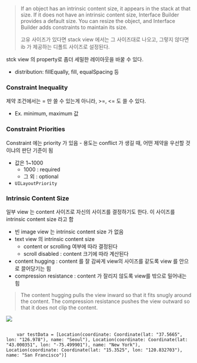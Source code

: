 >  If an object has an intrinsic content size, it appears in the stack at that size. If it does not have an intrinsic content size, Interface Builder provides a default size. You can resize the object, and Interface Builder adds constraints to maintain its size.
>
> 고유 사이즈가 있다면 stack view 에서는 그 사이즈대로 나오고, 그렇지 않다면 ib 가 제공하는 디폴트 사이즈로 설정된다.

stck view 의 property로 좀더 세밀한 레이아웃을 바꿀 수 있다. 

- distribution: fillEqually, fill, equalSpacing 등



### Constraint Inequality

제약 조건에서는 = 만 쓸 수 있는게 아니라, >=, <= 도 쓸 수 있다.

- Ex. minimum, maximum 값



### Constraint Priorities

Constraint 에는 priority 가 있음 - 용도는 conflict 가 생길 때, 어떤 제약을 우선할 것이냐의 판단 기준이 됨

- 값은 1~1000
  - 1000 : required
  - 그 외 : optional
- `UILayoutPriority`



### Intrinsic Content Size

일부 view 는 content 사이즈로 자신의 사이즈를 결정하기도 한다. 이 사이즈를 intrinsic content size 라고 함

- 빈 image view 는 intrinsic content size 가 없음
- text view 의 intrinsic content size
  - content or scrolling 여부에 따라 결정된다
  - scroll disabled : content 크기에 따라 계산된다
- content hugging : content 를 잘 감싸게 view의 사이즈를 같도록 view 를 안으로 끌어당기는 힘
- compression resistance : content 가 잘리지 않도록 view를 밖으로 밀어내는 힘

> The content hugging pulls the view inward so that it fits snugly around the content. The compression resistance pushes the view outward so that it does not clip the content.

![](https://developer.apple.com/library/archive/documentation/UserExperience/Conceptual/AutolayoutPG/Art/intrinsic_content_size_2x.png)





```

    var testData = [Location(coordinate: Coordinate(lat: "37.5665", lon: "126.978"), name: "Seoul"), Location(coordinate: Coordinate(lat: "43.000351", lon: "-75.499901"), name: "New York"), Location(coordinate: Coordinate(lat: "15.3525", lon: "120.832703"), name: "San Francisco")]
```

